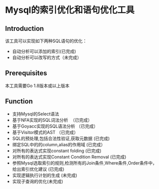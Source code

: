 # Mysql的索引优化和语句优化工具

## Introduction

该工具可以实现如下两种SQL语句的优化：
 * 自动分析可以添加的索引(已完成)
 * 自动分析可以改写的方式（未完成）
  
## Prerequisites

本工具需要Go 1.8版本或以上版本


## Function
* 支持Mysql的Select语法
* 基于NFA实现的SQL词法分析  （已完成）
* 基于Goyacc实现的SQL语法分析 （已完成）
* 基于Visitor模式的AST （已完成）
* SQL的预处理,包括合法性验证,获取元数据 (已完成)
* 绑定SQL中的的column,alias的作用域 (已完成）
* 对所有的表达式实现constant folding (已完成)
* 对所有的表达式实现Constant Condition Removal (已完成)
* 参照Mysql选取索引的规则,检测所有的Join条件,Where条件,Order条件中，给出索引优化建议 (已完成)
* 实现逻辑执行计划的生成 (未完成)
* 实现子查询的优化(未完成)





